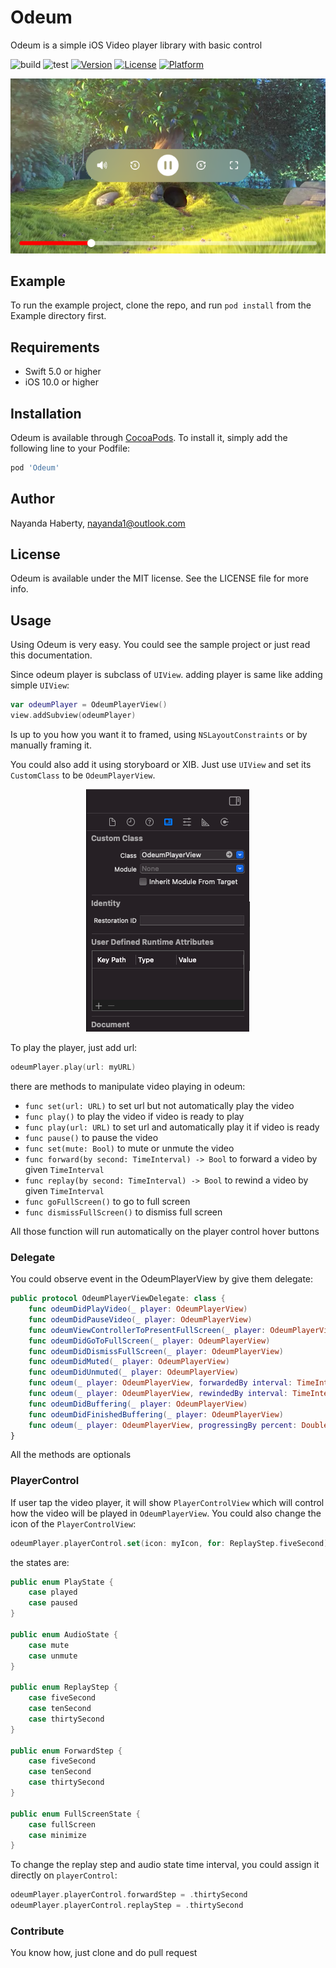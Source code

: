 # Odeum

Odeum is a simple iOS Video player library with basic control

![build](https://github.com/nayanda1/Odeum/workflows/build/badge.svg)
![test](https://github.com/nayanda1/Odeum/workflows/test/badge.svg)
[![Version](https://img.shields.io/cocoapods/v/Odeum.svg?style=flat)](https://cocoapods.org/pods/Odeum)
[![License](https://img.shields.io/cocoapods/l/Odeum.svg?style=flat)](https://cocoapods.org/pods/Odeum)
[![Platform](https://img.shields.io/cocoapods/p/Odeum.svg?style=flat)](https://cocoapods.org/pods/Odeum)

<p align="center">
<img src="ScreenShot.png"/>
<p align="center">
  
## Example

To run the example project, clone the repo, and run `pod install` from the Example directory first.

## Requirements

- Swift 5.0 or higher
- iOS 10.0 or higher

## Installation

Odeum is available through [CocoaPods](https://cocoapods.org). To install
it, simply add the following line to your Podfile:

```ruby
pod 'Odeum'
```

## Author

Nayanda Haberty, nayanda1@outlook.com

## License

Odeum is available under the MIT license. See the LICENSE file for more info.

## Usage

Using Odeum is very easy. You could see the sample project or just read this documentation.

Since odeum player is subclass of `UIView`. adding player is same like adding simple `UIView`:

```swift
var odeumPlayer = OdeumPlayerView()
view.addSubview(odeumPlayer)
```
Is up to you how you want it to framed, using `NSLayoutConstraints` or by manually framing it.

You could also add it using storyboard or XIB. Just use `UIView` and set its `CustomClass` to be `OdeumPlayerView`.

<p align="center">
<img src="CustomView.png"/>
<p align="center">

To play the player, just add url:

```swift
odeumPlayer.play(url: myURL)
```

there are methods to manipulate video playing in odeum:
- `func set(url: URL)` to set url but not automatically play the video
- `func play()` to play the video if video is ready to play
- `func play(url: URL)` to set url and automatically play it if video is ready
- `func pause()` to pause the video
- `func set(mute: Bool)` to mute or unmute the video
- `func forward(by second: TimeInterval) -> Bool` to forward a video by given `TimeInterval`
- `func replay(by second: TimeInterval) -> Bool` to rewind a video by given `TimeInterval`
- `func goFullScreen()` to go to full screen
- `func dismissFullScreen()` to dismiss full screen

All those function will run automatically on the player control hover buttons

### Delegate

You could observe event in the OdeumPlayerView by give them delegate:

```swift
public protocol OdeumPlayerViewDelegate: class {
    func odeumDidPlayVideo(_ player: OdeumPlayerView)
    func odeumDidPauseVideo(_ player: OdeumPlayerView)
    func odeumViewControllerToPresentFullScreen(_ player: OdeumPlayerView) -> UIViewController
    func odeumDidGoToFullScreen(_ player: OdeumPlayerView)
    func odeumDidDismissFullScreen(_ player: OdeumPlayerView)
    func odeumDidMuted(_ player: OdeumPlayerView)
    func odeumDidUnmuted(_ player: OdeumPlayerView)
    func odeum(_ player: OdeumPlayerView, forwardedBy interval: TimeInterval)
    func odeum(_ player: OdeumPlayerView, rewindedBy interval: TimeInterval)
    func odeumDidBuffering(_ player: OdeumPlayerView)
    func odeumDidFinishedBuffering(_ player: OdeumPlayerView)
    func odeum(_ player: OdeumPlayerView, progressingBy percent: Double)
}
```

All the methods are optionals

### PlayerControl

If user tap the video player, it will show `PlayerControlView` which will control how the video will be played in `OdeumPlayerView`. You could also change the icon of the `PlayerControlView`:

```swift
odeumPlayer.playerControl.set(icon: myIcon, for: ReplayStep.fiveSecond)
```

the states are:

```swift
public enum PlayState {
    case played
    case paused
}

public enum AudioState {
    case mute
    case unmute
}

public enum ReplayStep {
    case fiveSecond
    case tenSecond
    case thirtySecond
}

public enum ForwardStep {
    case fiveSecond
    case tenSecond
    case thirtySecond
}

public enum FullScreenState {
    case fullScreen
    case minimize
}
```

To change the replay step and audio state time interval, you could assign it directly on `playerControl`:

```swift
odeumPlayer.playerControl.forwardStep = .thirtySecond
odeumPlayer.playerControl.replayStep = .thirtySecond
```

### Contribute

You know how, just clone and do pull request

